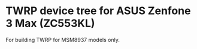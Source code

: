 TWRP device tree for ASUS Zenfone 3 Max (ZC553KL)
========================================================

For building TWRP for MSM8937 models only.
